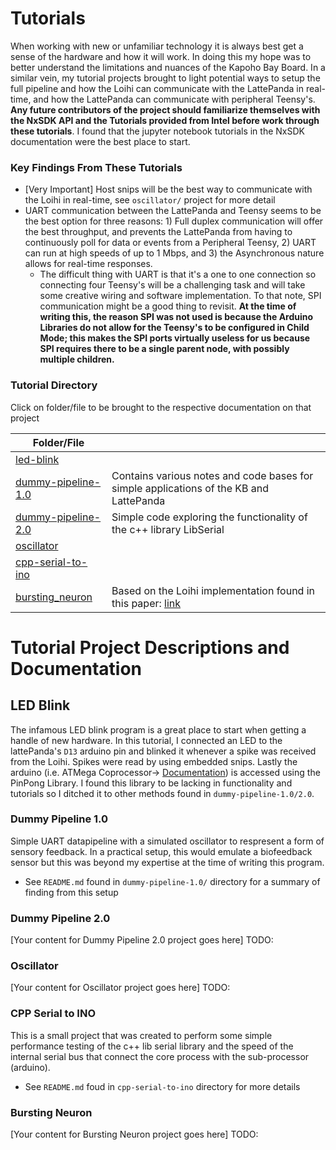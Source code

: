 # Tutorials
When working with new or unfamiliar technology it is always best get a sense of the hardware and how it will work. In doing this my hope was to better understand the limitations and nuances of the Kapoho Bay Board. In a similar vein, my tutorial projects brought to light potential ways to setup the full pipeline and how the Loihi can communicate with the LattePanda in real-time, and how the LattePanda can communicate with peripheral Teensy's. **Any future contributors of the project should familiarize themselves with the NxSDK API and the Tutorials provided from Intel before work through these tutorials**. I found that the jupyter notebook tutorials in the NxSDK documentation were the best place to start. 

### Key Findings From These Tutorials
- [Very Important] Host snips will be the best way to communicate with the Loihi in real-time, see `oscillator/` project for more detail
- UART communication between the LattePanda and Teensy seems to be the best option for three reasons: 1) Full duplex communication will offer the best throughput, and prevents the LattePanda from having to continuously poll for data or events from a Peripheral Teensy, 2) UART can run at high speeds of up to 1 Mbps, and 3) the Asynchronous nature allows for real-time responses. 
    - The difficult thing with UART is that it's a one to one connection so connecting four Teensy's will be a challenging task and will take some creative wiring and software implementation. To that note, SPI communication might be a good thing to revisit. **At the time of writing this, the reason SPI was not used is because the Arduino Libraries do not allow for the Teensy's to be configured in Child Mode; this makes the SPI ports virtually useless for us because SPI requires there to be a single parent node, with possibly multiple children.**


### Tutorial Directory
Click on folder/file to be brought to the respective documentation on that project

| Folder/File | |
|-------------|-------------------|
| [led-blink](#led-blink) |  |
| [dummy-pipeline-1.0](#dummy-1) | Contains various notes and code bases for simple applications of the KB and LattePanda |
| [dummy-pipeline-2.0](#dummy-2) | Simple code exploring the functionality of the c++ library LibSerial |
| [oscillator](#oscillator) | |
| [cpp-serial-to-ino](#cpp-serial) | |
| [bursting_neuron](#bursting-neuron) | Based on the Loihi implementation found in this paper: [link](https://dl.acm.org/doi/10.1145/3407197.3407205) |

# Tutorial Project Descriptions and Documentation

## LED Blink<a name="led-blink"></a>
The infamous LED blink program is a great place to start when getting a handle of new hardware. In this tutorial, I connected an LED to the lattePanda's `D13` arduino pin and blinked it whenever a spike was received from the Loihi. Spikes were read by using embedded snips. Lastly the arduino (i.e. ATMega Coprocessor-> [Documentation](http://docs.lattepanda.com/content/3rd_delta_edition/specification/)) is accessed using the PinPong Library. I found this library to be lacking in functionality and tutorials so I ditched it to other methods found in `dummy-pipeline-1.0/2.0`. 

### Dummy Pipeline 1.0<a name="dummy-1"></a>
Simple UART datapipeline with a simulated oscillator to respresent a form of sensory feedback. In a practical setup, this would emulate a biofeedback sensor but this was beyond my expertise at the time of writing this program. 
- See `README.md` found in `dummy-pipeline-1.0/` directory for a summary of finding from this setup

### Dummy Pipeline 2.0<a name="dummy-2"></a>
[Your content for Dummy Pipeline 2.0 project goes here] TODO: 

### Oscillator<a name="oscillator"></a>
[Your content for Oscillator project goes here] TODO: 

### CPP Serial to INO<a name="cpp-serial"></a>
This is a small project that was created to perform some simple performance testing of the c++ lib serial library and the speed of the internal serial bus that connect the core process with the sub-processor (arduino).
- See `README.md` foud in `cpp-serial-to-ino` directory for more details

### Bursting Neuron<a name="bursting-neuron"></a>
[Your content for Bursting Neuron project goes here] TODO: 